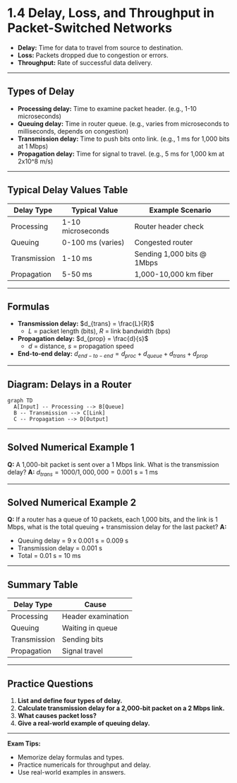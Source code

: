# 1.4 Delay, Loss, and Throughput in Packet-Switched Networks

- **Delay:** Time for data to travel from source to destination.
- **Loss:** Packets dropped due to congestion or errors.
- **Throughput:** Rate of successful data delivery.

---

## Types of Delay
- **Processing delay:** Time to examine packet header. (e.g., 1-10 microseconds)
- **Queuing delay:** Time in router queue. (e.g., varies from microseconds to milliseconds, depends on congestion)
- **Transmission delay:** Time to push bits onto link. (e.g., 1 ms for 1,000 bits at 1 Mbps)
- **Propagation delay:** Time for signal to travel. (e.g., 5 ms for 1,000 km at 2x10^8 m/s)

---

## Typical Delay Values Table
| Delay Type    | Typical Value         | Example Scenario           |
|---------------|----------------------|---------------------------|
| Processing    | 1-10 microseconds    | Router header check       |
| Queuing       | 0-100 ms (varies)    | Congested router          |
| Transmission  | 1-10 ms              | Sending 1,000 bits @ 1Mbps|
| Propagation   | 5-50 ms              | 1,000-10,000 km fiber     |

---

## Formulas
- **Transmission delay:** $d_{trans} = \frac{L}{R}$
  - $L$ = packet length (bits), $R$ = link bandwidth (bps)
- **Propagation delay:** $d_{prop} = \frac{d}{s}$
  - $d$ = distance, $s$ = propagation speed
- **End-to-end delay:** $d_{end-to-end} = d_{proc} + d_{queue} + d_{trans} + d_{prop}$

---

## Diagram: Delays in a Router
```mermaid
graph TD
  A[Input] -- Processing --> B[Queue]
  B -- Transmission --> C[Link]
  C -- Propagation --> D[Output]
```

---

## Solved Numerical Example 1
**Q:** A 1,000-bit packet is sent over a 1 Mbps link. What is the transmission delay?
**A:** $d_{trans} = 1000/1,000,000 = 0.001$ s = 1 ms

---

## Solved Numerical Example 2
**Q:** If a router has a queue of 10 packets, each 1,000 bits, and the link is 1 Mbps, what is the total queuing + transmission delay for the last packet?
**A:**
- Queuing delay = 9 x 0.001 s = 0.009 s
- Transmission delay = 0.001 s
- Total = 0.01 s = 10 ms

---

## Summary Table
| Delay Type    | Cause                  |
|---------------|------------------------|
| Processing    | Header examination     |
| Queuing       | Waiting in queue       |
| Transmission  | Sending bits           |
| Propagation   | Signal travel          |

---

## Practice Questions
1. **List and define four types of delay.**
2. **Calculate transmission delay for a 2,000-bit packet on a 2 Mbps link.**
3. **What causes packet loss?**
4. **Give a real-world example of queuing delay.**

---

**Exam Tips:**
- Memorize delay formulas and types.
- Practice numericals for throughput and delay.
- Use real-world examples in answers. 